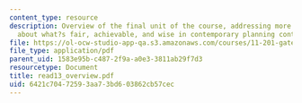 ```yaml
---
content_type: resource
description: Overview of the final unit of the course, addressing more specific questions
  about what?s fair, achievable, and wise in contemporary planning contexts.
file: https://ol-ocw-studio-app-qa.s3.amazonaws.com/courses/11-201-gateway-planning-action-fall-2007/6421c70472593aa73bd603862cb57cec_read13_overview.pdf
file_type: application/pdf
parent_uid: 1583e95b-c487-2f9a-a0e3-3811ab29f7d3
resourcetype: Document
title: read13_overview.pdf
uid: 6421c704-7259-3aa7-3bd6-03862cb57cec
---
```

